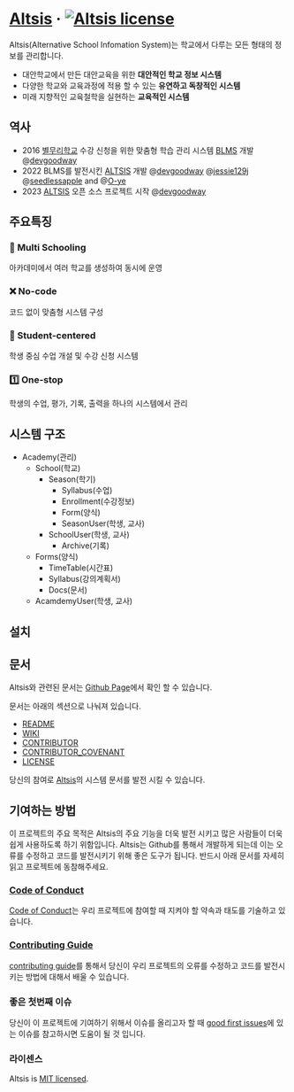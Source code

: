 # [Altsis](https://altsis.org/) &middot; [![Altsis license](https://img.shields.io/badge/license-MIT-blue.svg)](https://github.com/bmrdevteam/school-information-system/blob/62cbf4be719fe13160df48a08d495215c9cac272/LICENSE)

Altsis(Alternative School Infomation System)는 학교에서 다루는 모든 형태의 정보를 관리합니다. 

- 대안학교에서 만든 대안교육을 위한 **대안적인 학교 정보 시스템**
- 다양한 학교와 교육과정에 적용 할 수 있는 **유연하고 독창적인 시스템**
- 미래 지향적인 교육철학을 실현하는 **교육적인 시스템**

## 역사
- 2016 [별무리학교](http://bmrschool.net) 수강 신청을 위한 맞춤형 학습 관리 시스템 [BLMS](https://github.com/devgoodway/BLMS_OSV) 개발 @[devgoodway](https://github.com/devgoodway)
- 2022 BLMS를 발전시킨 [ALTSIS](https://github.com/bmrdevteam/school-information-system) 개발 @[devgoodway](https://github.com/devgoodway) @[jessie129j](https://github.com/jessie129j) @[seedlessapple](https://github.com/seedlessapple) and @[O-ye](https://github.com/O-ye)
- 2023 [ALTSIS](https://github.com/bmrdevteam/school-information-system) 오픈 소스 프로젝트 시작 @[devgoodway](https://github.com/devgoodway)

## 주요특징
### 🏫 Multi Schooling
아카데미에서 여러 학교를 생성하여 동시에 운영
### ❌ No-code
코드 없이 맞춤형 시스템 구성
### 🎒 Student-centered
학생 중심 수업 개설 및 수강 신청 시스템
### 1️⃣ One-stop
학생의 수업, 평가, 기록, 출력을 하나의 시스템에서 관리

## 시스템 구조
* Academy(관리)
    * School(학교)
        * Season(학기)
            * Syllabus(수업)
            * Enrollment(수강정보)
            * Form(양식)
            * SeasonUser(학생, 교사)
        * SchoolUser(학생, 교사)
            * Archive(기록)
    * Forms(양식)
        * TimeTable(시간표)
        * Syllabus(강의계획서)
        * Docs(문서)
    * AcamdemyUser(학생, 교사)

## 설치

## 문서

Altsis와 관련된 문서는 [Github Page](https://github.com/bmrdevteam/school-information-system)에서 확인 할 수 있습니다.

문서는 아래의 섹션으로 나눠져 있습니다.

* [README](https://github.com/bmrdevteam/school-information-system/blob/document/README.md)
* [WIKI](https://github.com/bmrdevteam/school-information-system/wiki)
* [CONTRIBUTOR](https://github.com/bmrdevteam/school-information-system/blob/document/CONTRIBUTOR.md)
* [CONTRIBUTOR_COVENANT](https://github.com/bmrdevteam/school-information-system/blob/document/CONTRIBUTOR_COVENANT.md)
* [LICENSE](https://github.com/bmrdevteam/school-information-system/blob/document/LISENCE)
  
당신의 참여로  [Altsis](https://github.com/bmrdevteam/school-information-system)의 시스템 문서를 발전 시킬 수 있습니다.

## 기여하는 방법

이 프로젝트의 주요 목적은 Altsis의 주요 기능을 더욱 발전 시키고 많은 사람들이 더욱 쉽게 사용하도록 하기 위함입니다. Altsis는 Github를 통해서 개발하게 되는데 이는 오류를 수정하고 코드를 발전시키기 위해 좋은 도구가 됩니다. 반드시 아래 문서를 자세히 읽고 프로젝트에 동참해주세요.

### [Code of Conduct](https://github.com/bmrdevteam/school-information-system/blob/document/CONTRIBUTOR_COVENANT.md)

[Code of Conduct](https://github.com/bmrdevteam/school-information-system/blob/document/CONTRIBUTOR_COVENANT.md)는 우리 프로젝트에 참여할 때 지켜야 할 약속과 태도를 기술하고 있습니다.

### [Contributing Guide](https://github.com/bmrdevteam/school-information-system/blob/0b4c0ce6552edb88e53053553e352b19c87482b7/CONTRIBUTING.md)

[contributing guide](https://reactjs.org/docs/how-to-contribute.html)를 통해서 당신이 우리 프로젝트의 오류를 수정하고 코드를 발전시키는 방법에 대해서 배울 수 있습니다.

### 좋은 첫번째 이슈

당신이 이 프로젝트에 기여하기 위해서 이슈를 올리고자 할 때 [good first issues](https://github.com/bmrdevteam/school-information-system/good%20first%20issue)에 있는 이슈를 참고하시면 도움이 될 것 입니다.

### 라이센스

Altsis is [MIT licensed](./LICENSE).
